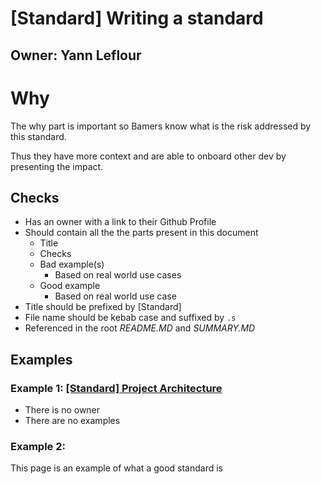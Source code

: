 # [Standard] Writing a standard

## Owner: Yann Leflour

# Why

The why part is important so Bamers know what is the risk addressed by this standard.

Thus they have more context and are able to onboard other dev by presenting the impact.

## Checks
- Has an owner with a link to their Github Profile
- Should contain all the the parts present in this document
  - Title
  - Checks
  - Bad example(s)
    - Based on real world use cases
  - Good example
    - Based on real world use case
- Title should be prefixed by [Standard]
- File name should be kebab case and suffixed by `.s`
- Referenced in the root *README.MD* and *SUMMARY.MD*

## Examples

### Example 1: [[Standard] Project Architecture](/react-native/architecture/project-architecture.s.md)

- There is no owner
- There are no examples

### Example 2:

This page is an example of what a good standard is

